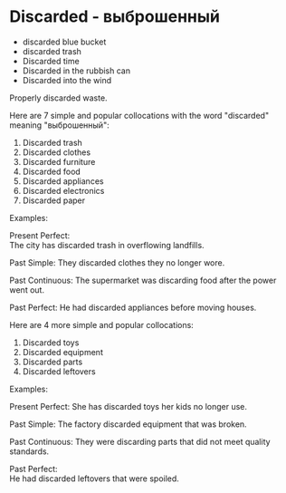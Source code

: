 # Discarded - выброшенный

- discarded blue bucket
- discarded trash
- Discarded time
- Discarded in the rubbish can
- Discarded into the wind

Properly discarded waste.

Here are 7 simple and popular collocations with the word "discarded" meaning "выброшенный":

1. Discarded trash
2. Discarded clothes
3. Discarded furniture
4. Discarded food
5. Discarded appliances
6. Discarded electronics
7. Discarded paper

Examples:

Present Perfect:  
The city has discarded trash in overflowing landfills.

Past Simple:
They discarded clothes they no longer wore.

Past Continuous:
The supermarket was discarding food after the power went out.

Past Perfect:
He had discarded appliances before moving houses.

Here are 4 more simple and popular collocations:

1. Discarded toys
2. Discarded equipment
3. Discarded parts
4. Discarded leftovers

Examples:

Present Perfect:
She has discarded toys her kids no longer use.

Past Simple:
The factory discarded equipment that was broken.

Past Continuous:
They were discarding parts that did not meet quality standards.

Past Perfect:  
He had discarded leftovers that were spoiled.
